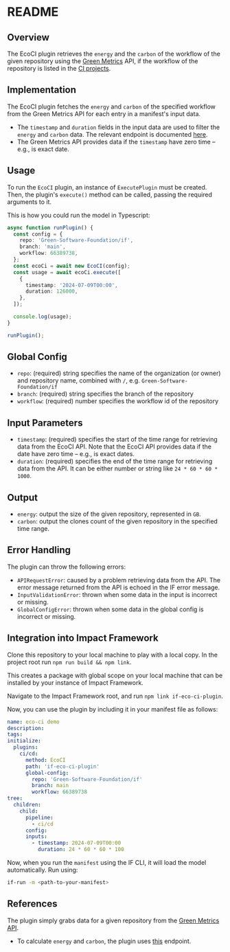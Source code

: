 # README

## Overview

The EcoCI plugin retrieves the `energy` and the `carbon` of the workflow of the given repository using the [Green Metrics](https://metrics.green-coding.io/index.html) API, if the workflow of the repository is listed in the [CI projects](https://metrics.green-coding.io/ci-index.html).

## Implementation

The EcoCI plugin fetches the `energy` and `carbon` of the specified workflow from the Green Metrics API for each entry in a manifest's input data.

- The `timestamp` and `duration` fields in the input data are used to filter the `energy` and `carbon` data. The relevant endpoint is documented [here](https://api.green-coding.io/docs).
- The Green Metrics API provides data if the `timestamp` have zero time – e.g., is exact date.

## Usage

To run the `EcoCI` plugin, an instance of `ExecutePlugin` must be created. Then, the plugin's `execute()` method can be called, passing the required arguments to it.

This is how you could run the model in Typescript:

```typescript
async function runPlugin() {
  const config = {
    repo: 'Green-Software-Foundation/if',
    branch: 'main',
    workflow: 66389738,
  };
  const ecoCi = await new EcoCI(config);
  const usage = await ecoCi.execute([
    {
      timestamp: '2024-07-09T00:00',
      duration: 126000,
    },
  ]);

  console.log(usage);
}

runPlugin();
```

## Global Config

- `repo`: (required) string specifies the name of the organization (or owner) and repository name, combined with `/`, e.g. `Green-Software-Foundation/if`
- `branch`: (required) string specifies the branch of the repository
- `workflow`: (required) number specifies the workflow id of the repository

## Input Parameters

- `timestamp`: (required) specifies the start of the time range for retrieving data from the EcoCI API. Note that the EcoCI API provides data if the date have zero time – e.g., is exact dates.
- `duration`: (required) specifies the end of the time range for retrieving data from the API. It can be either number or string like `24 * 60 * 60 * 1000`.

## Output

- `energy`: output the size of the given repository, represented in `GB`.
- `carbon`: output the clones count of the given repository in the specified time range.

## Error Handling

The plugin can throw the following errors:

- `APIRequestError`: caused by a problem retrieving data from the API. The error message returned from the API is echoed in the IF error message.
- `InputValidationError`: thrown when some data in the input is incorrect or missing.
- `GlobalConfigError`: thrown when some data in the global config is incorrect or missing.

## Integration into Impact Framework

Clone this repository to your local machine to play with a local copy. In the project root run `npm run build && npm link`.

This creates a package with global scope on your local machine that can be installed by your instance of Impact Framework.

Navigate to the Impact Framework root, and run `npm link if-eco-ci-plugin`.

Now, you can use the plugin by including it in your manifest file as follows:

```yaml
name: eco-ci demo
description:
tags:
initialize:
  plugins:
    ci/cd:
      method: EcoCI
      path: 'if-eco-ci-plugin'
      global-config:
        repo: 'Green-Software-Foundation/if'
        branch: main
        workflow: 66389738
tree:
  children:
    child:
      pipeline:
        - ci/cd
      config:
      inputs:
        - timestamp: 2024-07-09T00:00
          duration: 24 * 60 * 60 * 100
```

Now, when you run the `manifest` using the IF CLI, it will load the model automatically. Run using:

```sh
if-run -m <path-to-your-manifest>
```

## References

The plugin simply grabs data for a given repository from the [Green Metrics API](metrics.green-coding.io).

- To calculate `energy` and `carbon`, the plugin uses [this](https://api.green-coding.io/docs#/default/get_ci_measurements_v1_ci_measurements_get) endpoint.
